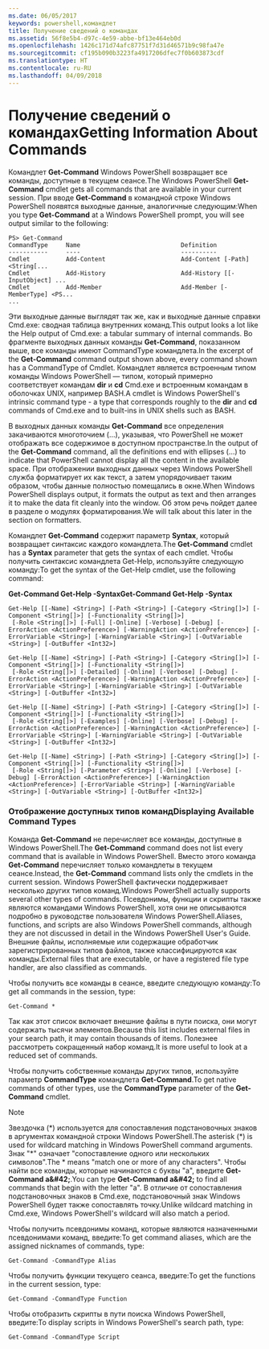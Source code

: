 ```yaml
---
ms.date: 06/05/2017
keywords: powershell,командлет
title: Получение сведений о командах
ms.assetid: 56f8e5b4-d97c-4e59-abbe-bf13e464eb0d
ms.openlocfilehash: 1426c171d74afc87751f7d31d46571b9c98fa47e
ms.sourcegitcommit: cf195b090b3223fa4917206dfec7f0b603873cdf
ms.translationtype: HT
ms.contentlocale: ru-RU
ms.lasthandoff: 04/09/2018
---
```

# <a name="getting-information-about-commands"></a><span data-ttu-id="238ca-103">Получение сведений о командах</span><span class="sxs-lookup"><span data-stu-id="238ca-103">Getting Information About Commands</span></span>
<span data-ttu-id="238ca-104">Командлет **Get-Command** Windows PowerShell возвращает все команды, доступные в текущем сеансе.</span><span class="sxs-lookup"><span data-stu-id="238ca-104">The Windows PowerShell **Get-Command** cmdlet gets all commands that are available in your current session.</span></span> <span data-ttu-id="238ca-105">При вводе **Get-Command** в командной строке Windows PowerShell появятся выходные данные, аналогичные следующим:</span><span class="sxs-lookup"><span data-stu-id="238ca-105">When you type **Get-Command** at a Windows PowerShell prompt, you will see output similar to the following:</span></span>

```
PS> Get-Command
CommandType     Name                            Definition
-----------     ----                            ----------
Cmdlet          Add-Content                     Add-Content [-Path] <String[...
Cmdlet          Add-History                     Add-History [[-InputObject] ...
Cmdlet          Add-Member                      Add-Member [-MemberType] <PS...
...
```

<span data-ttu-id="238ca-106">Эти выходные данные выглядят так же, как и выходные данные справки Cmd.exe: сводная таблица внутренних команд.</span><span class="sxs-lookup"><span data-stu-id="238ca-106">This output looks a lot like the Help output of Cmd.exe: a tabular summary of internal commands.</span></span> <span data-ttu-id="238ca-107">Во фрагменте выходных данных команды **Get-Command**, показанном выше, все команды имеют CommandType командлета.</span><span class="sxs-lookup"><span data-stu-id="238ca-107">In the excerpt of the **Get-Command** command output shown above, every command shown has a CommandType of Cmdlet.</span></span> <span data-ttu-id="238ca-108">Командлет является встроенным типом команды Windows PowerShell — типом, который примерно соответствует командам **dir** и **cd** Cmd.exe и встроенным командам в оболочках UNIX, например BASH.</span><span class="sxs-lookup"><span data-stu-id="238ca-108">A cmdlet is Windows PowerShell's intrinsic command type - a type that corresponds roughly to the **dir** and **cd** commands of Cmd.exe and to built-ins in UNIX shells such as BASH.</span></span>

<span data-ttu-id="238ca-109">В выходных данных команды **Get-Command** все определения закачиваются многоточием (...), указывая, что PowerShell не может отображать все содержимое в доступном пространстве.</span><span class="sxs-lookup"><span data-stu-id="238ca-109">In the output of the **Get-Command** command, all the definitions end with ellipses (...) to indicate that PowerShell cannot display all the content in the available space.</span></span> <span data-ttu-id="238ca-110">При отображении выходных данных через Windows PowerShell служба форматирует их как текст, а затем упорядочивает таким образом, чтобы данные полностью помещались в окне.</span><span class="sxs-lookup"><span data-stu-id="238ca-110">When Windows PowerShell displays output, it formats the output as text and then arranges it to make the data fit cleanly into the window.</span></span> <span data-ttu-id="238ca-111">Об этом речь пойдет далее в разделе о модулях форматирования.</span><span class="sxs-lookup"><span data-stu-id="238ca-111">We will talk about this later in the section on formatters.</span></span>

<span data-ttu-id="238ca-112">Командлет **Get-Command** содержит параметр **Syntax**, который возвращает синтаксис каждого командлета.</span><span class="sxs-lookup"><span data-stu-id="238ca-112">The **Get-Command** cmdlet has a **Syntax** parameter that gets the syntax of each cmdlet.</span></span> <span data-ttu-id="238ca-113">Чтобы получить синтаксис командлета Get-Help, используйте следующую команду:</span><span class="sxs-lookup"><span data-stu-id="238ca-113">To get the syntax of the Get-Help cmdlet, use the following command:</span></span>

<span data-ttu-id="238ca-114">**Get-Command Get-Help -Syntax**</span><span class="sxs-lookup"><span data-stu-id="238ca-114">**Get-Command Get-Help -Syntax**</span></span>

```
Get-Help [[-Name] <String>] [-Path <String>] [-Category <String[]>] [-Component <String[]>] [-Functionality <String[]>]
 [-Role <String[]>] [-Full] [-Online] [-Verbose] [-Debug] [-ErrorAction <ActionPreference>] [-WarningAction <ActionPreference>] [-ErrorVariable <String>] [-WarningVariable <String>] [-OutVariable <String>] [-OutBuffer <Int32>]

Get-Help [[-Name] <String>] [-Path <String>] [-Category <String[]>] [-Component <String[]>] [-Functionality <String[]>]
 [-Role <String[]>] [-Detailed] [-Online] [-Verbose] [-Debug] [-ErrorAction <ActionPreference>] [-WarningAction <ActionPreference>] [-ErrorVariable <String>] [-WarningVariable <String>] [-OutVariable <String>] [-OutBuffer <Int32>]

Get-Help [[-Name] <String>] [-Path <String>] [-Category <String[]>] [-Component <String[]>] [-Functionality <String[]>]
 [-Role <String[]>] [-Examples] [-Online] [-Verbose] [-Debug] [-ErrorAction <ActionPreference>] [-WarningAction <ActionPreference>] [-ErrorVariable <String>] [-WarningVariable <String>] [-OutVariable <String>] [-OutBuffer <Int32>]

Get-Help [[-Name] <String>] [-Path <String>] [-Category <String[]>] [-Component <String[]>] [-Functionality <String[]>]
 [-Role <String[]>] [-Parameter <String>] [-Online] [-Verbose] [-Debug] [-ErrorAction <ActionPreference>] [-WarningAction <ActionPreference>] [-ErrorVariable <String>] [-WarningVariable <String>] [-OutVariable <String>] [-OutBuffer <Int32>]
```

### <a name="displaying-available-command-types"></a><span data-ttu-id="238ca-115">Отображение доступных типов команд</span><span class="sxs-lookup"><span data-stu-id="238ca-115">Displaying Available Command Types</span></span>
<span data-ttu-id="238ca-116">Команда **Get-Command** не перечисляет все команды, доступные в Windows PowerShell.</span><span class="sxs-lookup"><span data-stu-id="238ca-116">The **Get-Command** command does not list every command that is available in Windows PowerShell.</span></span> <span data-ttu-id="238ca-117">Вместо этого команда **Get-Command** перечисляет только командлеты в текущем сеансе.</span><span class="sxs-lookup"><span data-stu-id="238ca-117">Instead, the **Get-Command** command lists only the cmdlets in the current session.</span></span> <span data-ttu-id="238ca-118">Windows PowerShell фактически поддерживает несколько других типов команд.</span><span class="sxs-lookup"><span data-stu-id="238ca-118">Windows PowerShell actually supports several other types of commands.</span></span> <span data-ttu-id="238ca-119">Псевдонимы, функции и скрипты также являются командами Windows PowerShell, хотя они не описываются подробно в руководстве пользователя Windows PowerShell.</span><span class="sxs-lookup"><span data-stu-id="238ca-119">Aliases, functions, and scripts are also Windows PowerShell commands, although they are not discussed in detail in the Windows PowerShell User's Guide.</span></span> <span data-ttu-id="238ca-120">Внешние файлы, исполняемые или содержащие обработчик зарегистрированных типов файлов, также классифицируются как команды.</span><span class="sxs-lookup"><span data-stu-id="238ca-120">External files that are executable, or have a registered file type handler, are also classified as commands.</span></span>

<span data-ttu-id="238ca-121">Чтобы получить все команды в сеансе, введите следующую команду:</span><span class="sxs-lookup"><span data-stu-id="238ca-121">To get all commands in the session, type:</span></span>

```
Get-Command *
```

<span data-ttu-id="238ca-122">Так как этот список включает внешние файлы в пути поиска, они могут содержать тысячи элементов.</span><span class="sxs-lookup"><span data-stu-id="238ca-122">Because this list includes external files in your search path, it may contain thousands of items.</span></span> <span data-ttu-id="238ca-123">Полезнее рассмотреть сокращенный набор команд.</span><span class="sxs-lookup"><span data-stu-id="238ca-123">It is more useful to look at a reduced set of commands.</span></span>

<span data-ttu-id="238ca-124">Чтобы получить собственные команды других типов, используйте параметр **CommandType** командлета **Get-Command**.</span><span class="sxs-lookup"><span data-stu-id="238ca-124">To get native commands of other types, use the **CommandType** parameter of the **Get-Command** cmdlet.</span></span>

> [!NOTE]
> <span data-ttu-id="238ca-125">Звездочка (\*) используется для сопоставления подстановочных знаков в аргументах командной строки Windows PowerShell.</span><span class="sxs-lookup"><span data-stu-id="238ca-125">The asterisk (\*) is used for wildcard matching in Windows PowerShell command arguments.</span></span> <span data-ttu-id="238ca-126">Знак "\*" означает "сопоставление одного или нескольких символов".</span><span class="sxs-lookup"><span data-stu-id="238ca-126">The \* means "match one or more of any characters".</span></span> <span data-ttu-id="238ca-127">Чтобы найти все команды, которые начинаются с буквы "a", введите **Get-Command a\&#42;**.</span><span class="sxs-lookup"><span data-stu-id="238ca-127">You can type **Get-Command a\&#42;** to find all commands that begin with the letter "a".</span></span> <span data-ttu-id="238ca-128">В отличие от сопоставления подстановочных знаков в Cmd.exe, подстановочный знак Windows PowerShell будет также сопоставлять точку.</span><span class="sxs-lookup"><span data-stu-id="238ca-128">Unlike wildcard matching in Cmd.exe, Windows PowerShell's wildcard will also match a period.</span></span>

<span data-ttu-id="238ca-129">Чтобы получить псевдонимы команд, которые являются назначенными псевдонимами команд, введите:</span><span class="sxs-lookup"><span data-stu-id="238ca-129">To get command aliases, which are the assigned nicknames of commands, type:</span></span>

```
Get-Command -CommandType Alias
```

<span data-ttu-id="238ca-130">Чтобы получить функции текущего сеанса, введите:</span><span class="sxs-lookup"><span data-stu-id="238ca-130">To get the functions in the current session, type:</span></span>

```
Get-Command -CommandType Function
```

<span data-ttu-id="238ca-131">Чтобы отобразить скрипты в пути поиска Windows PowerShell, введите:</span><span class="sxs-lookup"><span data-stu-id="238ca-131">To display scripts in Windows PowerShell's search path, type:</span></span>

```
Get-Command -CommandType Script
```